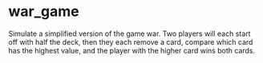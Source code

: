 # war_game
Simulate a simplified version of the game war. Two players will each start off with half the deck, then they each remove a card, compare which card has the highest value, and the player with the higher card wins both cards.
